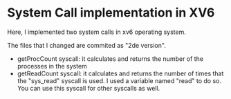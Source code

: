 # System Call implementation in XV6

Here, I implemented two system calls in xv6 operating system.

The files that I changed are commited as "2de version".
- getProcCount syscall: it calculates and returns the number of the processes in the system
- getReadCount syscall: it calculates and returns the number of times that the "sys_read" syscall is used. I used a variable named "read" to do so. You can use this syscall for other syscalls as well.
